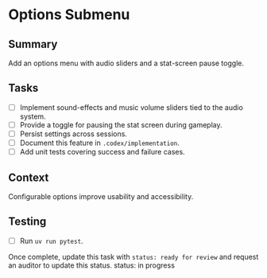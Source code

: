 # Options Submenu

## Summary
Add an options menu with audio sliders and a stat-screen pause toggle.

## Tasks
- [ ] Implement sound-effects and music volume sliders tied to the audio system.
- [ ] Provide a toggle for pausing the stat screen during gameplay.
- [ ] Persist settings across sessions.
- [ ] Document this feature in `.codex/implementation`.
- [ ] Add unit tests covering success and failure cases.

## Context
Configurable options improve usability and accessibility.

## Testing
- [ ] Run `uv run pytest`.

Once complete, update this task with `status: ready for review` and request an auditor to update this status.
status: in progress
